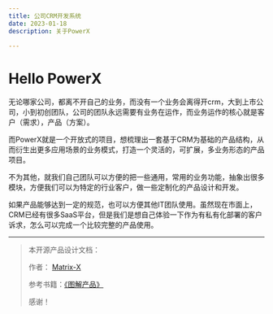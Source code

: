 ```yaml
---
title: 公司CRM开发系统
date: 2023-01-18
description: 关于PowerX

---
```


# Hello PowerX

无论哪家公司，都离不开自己的业务，而没有一个业务会离得开crm，大到上市公司，小到初创团队，公司的团队永远需要有业务在运作，而业务运作的核心就是客户（需求），产品（方案）。


而PowerX就是一个开放式的项目，想梳理出一套基于CRM为基础的产品结构，从而衍生出更多应用场景的业务模式，打造一个灵活的，可扩展，多业务形态的产品项目。


不为其他，就我们自己团队可以方便的把一些通用，常用的业务功能，抽象出很多模块，方便我们可以为特定的行业客户，做一些定制化的产品设计和开发。


如果产品能够达到一定的规范，也可以方便其他IT团队使用。虽然现在市面上，CRM已经有很多SaaS平台，但是我们是想自己体验一下作为有私有化部署的客户诉求，怎么可以完成一个比较完整的产品使用。



---

> 本开源产品设计文档：
>
> 作者： [Matrix-X](https://github.com/ArtisanCloud) 
> 
> 参考书籍：[《图解产品》](https://blog.csdn.net/broadview2006/article/details/120777491)
> 
> 感谢！